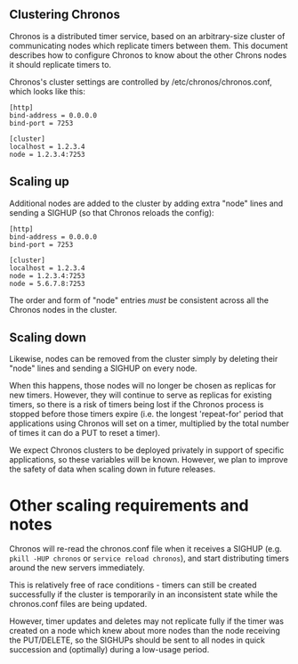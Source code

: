 ## Clustering Chronos

Chronos is a distributed timer service, based on an arbitrary-size cluster of communicating nodes which replicate timers between them. This document describes how to configure Chronos to know about the other Chrons nodes it should replicate timers to.

Chronos's cluster settings are controlled by /etc/chronos/chronos.conf, which looks like this:

    [http]
    bind-address = 0.0.0.0
    bind-port = 7253

    [cluster]
    localhost = 1.2.3.4
    node = 1.2.3.4:7253

## Scaling up

Additional nodes are added to the cluster by adding extra "node" lines and sending a SIGHUP (so that Chronos reloads the config):

    [http]
    bind-address = 0.0.0.0
    bind-port = 7253

    [cluster]
    localhost = 1.2.3.4
    node = 1.2.3.4:7253
    node = 5.6.7.8:7253

The order and form of "node" entries *must* be consistent across all the Chronos nodes in the cluster.

## Scaling down

Likewise, nodes can be removed from the cluster simply by deleting their "node" lines and sending a SIGHUP on every node.

When this happens, those nodes will no longer be chosen as replicas for new timers. However, they will continue to serve as replicas for existing timers, so there is a risk of timers being lost if the Chronos process is stopped before those timers expire (i.e. the longest 'repeat-for' period that applications using Chronos will set on a timer, multiplied by the total number of times it can do a PUT to reset a timer).

We expect Chronos clusters to be deployed privately in support of specific applications, so these variables will be known. However, we plan to improve the safety of data when scaling down in future releases.

# Other scaling requirements and notes

Chronos will re-read the chronos.conf file when it receives a SIGHUP (e.g. `pkill -HUP chronos` or `service reload chronos`), and start distributing timers around the new servers immediately.

This is relatively free of race conditions - timers can still be created successfully if the cluster is temporarily in an inconsistent state while the chronos.conf files are being updated.

However, timer updates and deletes may not replicate fully if the timer was created on a node which knew about more nodes than the node receiving the PUT/DELETE, so the SIGHUPs should be sent to all nodes in quick succession and (optimally) during a low-usage period.

